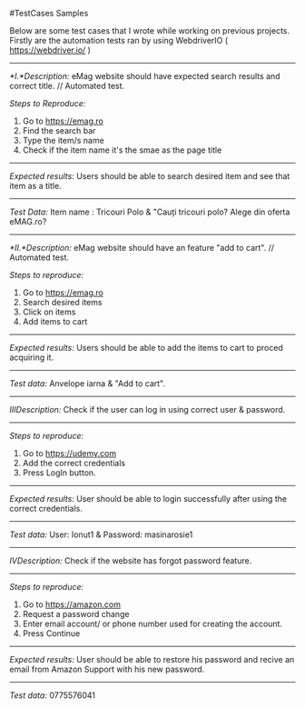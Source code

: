 #TestCases Samples

Below are some test cases that I wrote while working on previous projects. Firstly are the automation tests ran by using WebdriverIO ( https://webdriver.io/ )

_______________________________________________________________________________________________________________________________________________________________________

_*I.*Description:_
eMag website should have expected search results and correct title. // Automated test.

_Steps to Reproduce:_
1. Go to https://emag.ro
2. Find the search bar
3. Type the item/s name
4. Check if the item name it's the smae as the page title

_______________________________________________________________________________________________________________________________________________________________________

_Expected results_:
Users should be able to search desired item and see that item as a title.

_______________________________________________________________________________________________________________________________________________________________________

_Test Data:_
Item name : Tricouri Polo & "Cauți tricouri polo? Alege din oferta eMAG.ro?

_______________________________________________________________________________________________________________________________________________________________________

_*II.*Description:_
eMag website should have an feature "add to cart".  // Automated test.

_Steps to reproduce:_
1. Go to https://emag.ro
2. Search desired items
3. Click on items
4. Add items to cart

_______________________________________________________________________________________________________________________________________________________________________

_Expected results:_
Users should be able to add the items to cart to proced acquiring it.
_______________________________________________________________________________________________________________________________________________________________________

_Test data:_  Anvelope iarna & "Add to cart".
_______________________________________________________________________________________________________________________________________________________________________

_*III*Description:_
Check if the user can log in using correct user & password.
_______________________________________________________________________________________________________________________________________________________________________
_Steps to reproduce:_
1. Go to https://udemy.com
2. Add the correct credentials
3. Press LogIn button.
_______________________________________________________________________________________________________________________________________________________________________
_Expected results:_
User should be able to login successfully after using the correct credentials.
_______________________________________________________________________________________________________________________________________________________________________
_Test data:_ User: Ionut1 & Password: masinarosie1
_______________________________________________________________________________________________________________________________________________________________________

_*IV*Description:_
Check if the website has forgot password feature.
_______________________________________________________________________________________________________________________________________________________________________
_Steps to reproduce:_
1. Go to https://amazon.com
2. Request a password change
3. Enter email account/ or phone number used for creating the account.
4. Press Continue
_______________________________________________________________________________________________________________________________________________________________________
_Expected results:_
User should be able to restore his password and recive an email from Amazon Support with his new password.
_______________________________________________________________________________________________________________________________________________________________________
_Test data:_ 0775576041 
